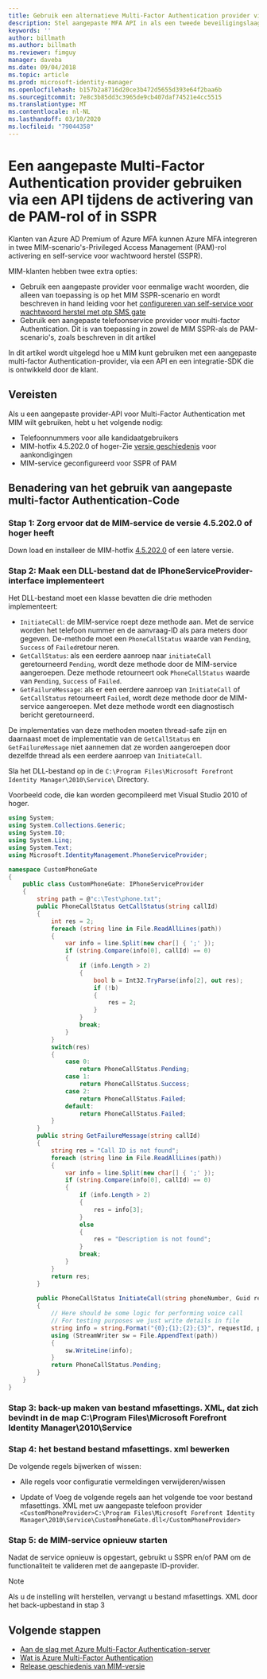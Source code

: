 ```yaml
---
title: Gebruik een alternatieve Multi-Factor Authentication provider via een API om PAM of het SSPR-scenario te activeren | Microsoft Docs
description: Stel aangepaste MFA API in als een tweede beveiligingslaag wanneer uw gebruikers rollen activeren in Privileged Access Management en self-service voor wachtwoord herstel gebruiken.
keywords: ''
author: billmath
ms.author: billmath
ms.reviewer: fimguy
manager: daveba
ms.date: 09/04/2018
ms.topic: article
ms.prod: microsoft-identity-manager
ms.openlocfilehash: b157b2a8716d20ce3b472d5655d393e64f2baa6b
ms.sourcegitcommit: 7e8c3b85dd3c3965de9cb407daf74521e4cc5515
ms.translationtype: MT
ms.contentlocale: nl-NL
ms.lasthandoff: 03/10/2020
ms.locfileid: "79044358"
---
```

# <a name="use-a-custom-multi-factor-authentication-provider-via-an-api-during-pam-role-activation-or-in-sspr"></a>Een aangepaste Multi-Factor Authentication provider gebruiken via een API tijdens de activering van de PAM-rol of in SSPR

Klanten van Azure AD Premium of Azure MFA kunnen Azure MFA integreren in twee MIM-scenario's-Privileged Access Management (PAM)-rol activering en self-service voor wachtwoord herstel (SSPR).

MIM-klanten hebben twee extra opties:

 - Gebruik een aangepaste provider voor eenmalige wacht woorden, die alleen van toepassing is op het MIM SSPR-scenario en wordt beschreven in hand leiding voor het [configureren van self-service voor wachtwoord herstel met otp SMS gate](https://docs.microsoft.com/previous-versions/mim/hh824692(v=ws.10))
 - Gebruik een aangepaste telefoonservice provider voor multi-factor Authentication. Dit is van toepassing in zowel de MIM SSPR-als de PAM-scenario's, zoals beschreven in dit artikel

In dit artikel wordt uitgelegd hoe u MIM kunt gebruiken met een aangepaste multi-factor Authentication-provider, via een API en een integratie-SDK die is ontwikkeld door de klant.  

## <a name="prerequisites"></a>Vereisten

Als u een aangepaste provider-API voor Multi-Factor Authentication met MIM wilt gebruiken, hebt u het volgende nodig:

- Telefoonnummers voor alle kandidaatgebruikers
- MIM-hotfix 4.5.202.0 of hoger-Zie [versie geschiedenis](reference/version-history.md) voor aankondigingen
- MIM-service geconfigureerd voor SSPR of PAM

## <a name="approach-using-custom-multi-factor-authentication-code"></a>Benadering van het gebruik van aangepaste multi-factor Authentication-Code

### <a name="step-1-ensure-mim-service-is-at-version-452020-or-later"></a>Stap 1: Zorg ervoor dat de MIM-service de versie 4.5.202.0 of hoger heeft

Down load en installeer de MIM-hotfix [4.5.202.0](https://www.microsoft.com/download/details.aspx?id=57278) of een latere versie.

### <a name="step-2-create-a-dll-which-implements-the-iphoneserviceprovider-interface"></a>Stap 2: Maak een DLL-bestand dat de IPhoneServiceProvider-interface implementeert

Het DLL-bestand moet een klasse bevatten die drie methoden implementeert:

- `InitiateCall`: de MIM-service roept deze methode aan. Met de service worden het telefoon nummer en de aanvraag-ID als para meters door gegeven.  De-methode moet een `PhoneCallStatus` waarde van `Pending`, `Success` of `Failed`retour neren.
- `GetCallStatus`: als een eerdere aanroep naar `initiateCall` geretourneerd `Pending`, wordt deze methode door de MIM-service aangeroepen. Deze methode retourneert ook `PhoneCallStatus` waarde van `Pending`, `Success` of `Failed`.
- `GetFailureMessage`: als er een eerdere aanroep van `InitiateCall` of `GetCallStatus` retourneert `Failed`, wordt deze methode door de MIM-service aangeroepen. Met deze methode wordt een diagnostisch bericht geretourneerd.

De implementaties van deze methoden moeten thread-safe zijn en daarnaast moet de implementatie van de `GetCallStatus` en `GetFailureMessage` niet aannemen dat ze worden aangeroepen door dezelfde thread als een eerdere aanroep van `InitiateCall`.

Sla het DLL-bestand op in de `C:\Program Files\Microsoft Forefront Identity Manager\2010\Service\` Directory.

Voorbeeld code, die kan worden gecompileerd met Visual Studio 2010 of hoger.

```csharp
using System;
using System.Collections.Generic;
using System.IO;
using System.Linq;
using System.Text;
using Microsoft.IdentityManagement.PhoneServiceProvider;

namespace CustomPhoneGate
{
    public class CustomPhoneGate: IPhoneServiceProvider
    {
        string path = @"c:\Test\phone.txt";
        public PhoneCallStatus GetCallStatus(string callId)
        {
            int res = 2;
            foreach (string line in File.ReadAllLines(path))
            {
                var info = line.Split(new char[] { ';' });
                if (string.Compare(info[0], callId) == 0)
                {
                    if (info.Length > 2)
                    {
                        bool b = Int32.TryParse(info[2], out res);
                        if (!b)
                        {
                            res = 2;
                        }
                    }
                    break;
                }
            }
            switch(res)
            {
                case 0:
                    return PhoneCallStatus.Pending;
                case 1:
                    return PhoneCallStatus.Success;
                case 2:
                    return PhoneCallStatus.Failed;
                default:
                    return PhoneCallStatus.Failed;
            }       
        }
        public string GetFailureMessage(string callId)
        {
            string res = "Call ID is not found";
            foreach (string line in File.ReadAllLines(path))
            {
                var info = line.Split(new char[] { ';' });
                if (string.Compare(info[0], callId) == 0)
                {
                    if (info.Length > 2)
                    {
                        res = info[3];
                    }
                    else
                    {
                        res = "Description is not found";
                    }
                    break;
                }
            }
            return res;            
        }
        
        public PhoneCallStatus InitiateCall(string phoneNumber, Guid requestId, Dictionary<string,object> deliveryAttributes)
        {
            // Here should be some logic for performing voice call
            // For testing purposes we just write details in file             
            string info = string.Format("{0};{1};{2};{3}", requestId, phoneNumber, 0, string.Empty);
            using (StreamWriter sw = File.AppendText(path))
            {
                sw.WriteLine(info);                
            }
            return PhoneCallStatus.Pending;    
        }
    }
}
```
### <a name="step-3-backup-the-mfasettingsxml-located-in-the-cprogram-filesmicrosoft-forefront-identity-manager2010service"></a>Stap 3: back-up maken van bestand mfasettings. XML, dat zich bevindt in de map C:\Program Files\Microsoft Forefront Identity Manager\2010\Service

### <a name="step-4-edit-the-mfasettingsxml-file"></a>Stap 4: het bestand bestand mfasettings. xml bewerken

De volgende regels bijwerken of wissen:

- Alle regels voor configuratie vermeldingen verwijderen/wissen 

- Update of Voeg de volgende regels aan het volgende toe voor bestand mfasettings. XML met uw aangepaste telefoon provider <br>
`<CustomPhoneProvider>C:\Program Files\Microsoft Forefront Identity Manager\2010\Service\CustomPhoneGate.dll</CustomPhoneProvider>`

### <a name="step-5-restart-mim-service"></a>Stap 5: de MIM-service opnieuw starten

Nadat de service opnieuw is opgestart, gebruikt u SSPR en/of PAM om de functionaliteit te valideren met de aangepaste ID-provider.

> [!NOTE] 
> Als u de instelling wilt herstellen, vervangt u bestand mfasettings. XML door het back-upbestand in stap 3


## <a name="next-steps"></a>Volgende stappen

- [Aan de slag met Azure Multi-Factor Authentication-server](https://docs.microsoft.com/azure/active-directory/authentication/howto-mfaserver-deploy)
- [Wat is Azure Multi-Factor Authentication](https://docs.microsoft.com/azure/multi-factor-authentication/multi-factor-authentication)
- [Release geschiedenis van MIM-versie](./reference/version-history.md)
